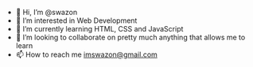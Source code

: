 - 👋 Hi, I’m @swazon
- 👀 I’m interested in Web Development
- 🌱 I’m currently learning HTML, CSS and JavaScript
- 💞️ I’m looking to collaborate on pretty much anything that allows me to learn
- 📫 How to reach me imswazon@gmail.com

<!---
swazon/swazon is a ✨ special ✨ repository because its `README.md` (this file) appears on your GitHub profile.
You can click the Preview link to take a look at your changes.
--->
